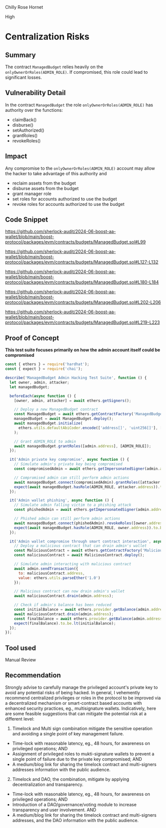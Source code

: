 Chilly Rose Hornet

High

# Centralization Risks

## Summary
The contract ``ManagedBudget`` relies heavily on the ``onlyOwnerOrRoles(ADMIN_ROLE)``. If compromised, this role could lead to significant losses.
## Vulnerability Detail
In the contract  ``ManagedBudget`` the role  ``onlyOwnerOrRoles(ADMIN_ROLE)`` has authority over the functions:
- claimBack()
- disburse()
- setAuthorized()
- grantRoles()
- revokeRoles()

## Impact
Any compromise to the ``onlyOwnerOrRoles(ADMIN_ROLE)`` account may allow the hacker to take advantage of this authority and
- reclaim assets from the budget
- disburse assets from the budget
- grant manager role
- set roles for accounts authorized to use the budget
- revoke roles for accounts authorized to use the budget

## Code Snippet
https://github.com/sherlock-audit/2024-06-boost-aa-wallet/blob/main/boost-protocol/packages/evm/contracts/budgets/ManagedBudget.sol#L99

https://github.com/sherlock-audit/2024-06-boost-aa-wallet/blob/main/boost-protocol/packages/evm/contracts/budgets/ManagedBudget.sol#L127-L132

https://github.com/sherlock-audit/2024-06-boost-aa-wallet/blob/main/boost-protocol/packages/evm/contracts/budgets/ManagedBudget.sol#L180-L184

https://github.com/sherlock-audit/2024-06-boost-aa-wallet/blob/main/boost-protocol/packages/evm/contracts/budgets/ManagedBudget.sol#L202-L206

https://github.com/sherlock-audit/2024-06-boost-aa-wallet/blob/main/boost-protocol/packages/evm/contracts/budgets/ManagedBudget.sol#L219-L223

## Proof of Concept
**This test suite focuses primarily on how the admin account itself could be compromised**

```javascript
const { ethers } = require('hardhat');
const { expect } = require('chai');

describe('ManagedBudget Admin Hacking Test Suite', function () {
  let owner, admin, attacker;
  let managedBudget;

  beforeEach(async function () {
    [owner, admin, attacker] = await ethers.getSigners();

    // Deploy a new ManagedBudget contract
    const ManagedBudget = await ethers.getContractFactory('ManagedBudget');
    managedBudget = await ManagedBudget.deploy();
    await managedBudget.initialize(
      ethers.utils.defaultAbiCoder.encode(['address[]', 'uint256[]'], [[owner.address], []])
    );

    // Grant ADMIN_ROLE to admin
    await managedBudget.grantRoles([admin.address], [ADMIN_ROLE]);
  });

  it('Admin private key compromise', async function () {
    // Simulate admin's private key being compromised
    const compromisedAdmin = await ethers.getImpersonatedSigner(admin.address);

    // Compromised admin can still perform admin actions
    await managedBudget.connect(compromisedAdmin).grantRoles([attacker.address], [ADMIN_ROLE]);
    expect(await managedBudget.hasRole(ADMIN_ROLE, attacker.address)).to.be.true;
  });

  it('Admin wallet phishing', async function () {
    // Simulate admin falling victim to a phishing attack
    const phishedAdmin = await ethers.getImpersonatedSigner(admin.address);

    // Phished admin can still perform admin actions
    await managedBudget.connect(phishedAdmin).revokeRoles([owner.address], [ADMIN_ROLE]);
    expect(await managedBudget.hasRole(ADMIN_ROLE, owner.address)).to.be.false;
  });

  it('Admin wallet compromise through smart contract interaction', async function () {
    // Deploy a malicious contract that can drain admin's wallet
    const MaliciousContract = await ethers.getContractFactory('MaliciousContract');
    const maliciousContract = await MaliciousContract.deploy();

    // Simulate admin interacting with malicious contract
    await admin.sendTransaction({
      to: maliciousContract.address,
      value: ethers.utils.parseEther('1.0')
    });

    // Malicious contract can now drain admin's wallet
    await maliciousContract.drain(admin.address);

    // Check if admin's balance has been reduced
    const initialBalance = await ethers.provider.getBalance(admin.address);
    await maliciousContract.drain(admin.address);
    const finalBalance = await ethers.provider.getBalance(admin.address);
    expect(finalBalance).to.be.lt(initialBalance);
  });
});
```
## Tool used

Manual Review

## Recommendation
Strongly advise to carefully manage the privileged account's private key to avoid any potential risks of being hacked.
In general, I vehemently recommend centralized privileges or roles in the protocol to be improved via a decentralized mechanism or smart-contract based accounts with enhanced security practices, eg., multisignature wallets. Indicatively, here are some feasible suggestions that can mitigate the potential risk at a different level:

1. Timelock and Multi sign combination mitigate the sensitive operation and avoiding a single point of key management failure.
- Time-lock with reasonable latency, eg., 48 hours, for awareness on privileged operations;
AND
-  Assignment of privileged roles to mukti-signature wallets to prevent a single point of failure due to the private key compromised;
AND
- A medium/blog link for sharing the timelock contract and multi-signers addresses information with the public audience.

2. Timelock and DAO, the combination, mitigate by applying decentralization and transparency.
- Time-lock with reasonable latency, eg., 48 hours, for awareness on privileged operations;
AND
- Introduction of a DAO/governance/voting module to increase transparency and user involvement.
AND
-  A medium/blog link for sharing the timelock contract and multi-signers addresses, and the DAO information with the public audience.
